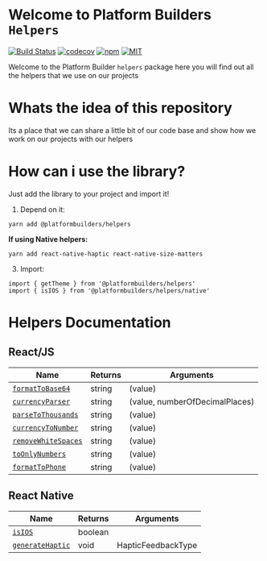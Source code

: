 # Welcome to Platform Builders `Helpers`

[![Build Status][check-badge]][workflows]
[![codecov][codecov]](https://codecov.io/gh/platformbuilders/helpers)
[![npm][npm-badge]][npm]
[![MIT][license-badge]][license]

[npm-badge]: https://img.shields.io/npm/v/@platformbuilders/helpers.svg
[npm]: https://www.npmjs.com/package/@platformbuilders/helpers
[license-badge]: https://img.shields.io/dub/l/vibe-d.svg
[license]: https://raw.githubusercontent.com/platformbuilders/helpers/master/LICENSE.md
[workflows]: https://github.com/platformbuilders/helpers/actions
[check-badge]: https://github.com/platformbuilders/helpers/workflows/check/badge.svg
[codecov]: https://codecov.io/gh/platformbuilders/helpers/branch/master/graph/badge.svg

Welcome to the Platform Builder `helpers` package here you will find out all the helpers that we use on our projects

# Whats the idea of this repository

Its a place that we can share a little bit of our code base and show how we work on our projects with our helpers

# How can i use the library?

Just add the library to your project and import it!

1. Depend on it:

```
yarn add @platformbuilders/helpers
```

**If using Native helpers:**

```
yarn add react-native-haptic react-native-size-matters
```

3. Import:

```
import { getTheme } from '@platformbuilders/helpers'
import { isIOS } from '@platformbuilders/helpers/native'

```

# Helpers Documentation

## React/JS

| Name                                               | Returns | Arguments                      |
| -------------------------------------------------- | ------- | ------------------------------ |
| [`formatToBase64`](./docs/formatToBase64.md)       | string  | (value)                        |
| [`currencyParser`](./docs/currencyParser.md)       | string  | (value, numberOfDecimalPlaces) |
| [`parseToThousands`](./docs/parseToThousands.md)   | string  | (value)                        |
| [`currencyToNumber`](./docs/currencyToNumber.md)   | string  | (value)                        |
| [`removeWhiteSpaces`](./docs/removeWhiteSpaces.md) | string  | (value)                        |
| [`toOnlyNumbers`](./docs/toOnlyNumbers.md)         | string  | (value)                        |
| [`formatToPhone`](./docs/formatToPhone.md)         | string  | (value)                        |

## React Native

| Name                                                | Returns | Arguments          |
| --------------------------------------------------- | ------- | ------------------ |
| [`isIOS`](./docs/native/isIOS.md)                   | boolean |                    |
| [`generateHaptic`](./docs/native/generateHaptic.md) | void    | HapticFeedbackType |
